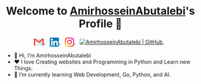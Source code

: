 <p align="center">
  <h1 align="center">Welcome to <a href="https://github.com/AmirhosseinAbutalebi">AmirhosseinAbutalebi</a>'s Profile 👋</h1>
</p>

<p align="center">
  <a href="mailto:abutalebiamir78@gmail.com" >
    <img align="center" alt="AmirhosseinAbutalebi | Gmail" width="26px" src="https://github.com/SatYu26/SatYu26/blob/master/Assets/Gmail.svg" />
  </a> &nbsp;&nbsp;
  
  <a href="https://www.linkedin.com/in/" target="_blank">
    <img align="center" alt="AmirhosseinAbutalebi | Linkedin" width="24px" src="https://github.com/SatYu26/SatYu26/blob/master/Assets/Linkedin.svg" />
  </a> &nbsp;&nbsp;
  
  <a href="https://www.instagram.com/" target="_blank">
    <img align="center" alt="AmirhosseinAbutalebi | Instagram" width="24px" src="https://github.com/SatYu26/SatYu26/blob/master/Assets/Instagram.svg" />
  </a> &nbsp;&nbsp;
  
  <a href="https://github.com/AmirhosseinAbutalebi" target="_blank">
    <img align="center" alt="AmirhosseinAbutalebi | GitHub" width="26px" src="https://upload.wikimedia.org/wikipedia/commons/thumb/a/ae/Github-desktop-logo-symbol.svg/1024px-Github-desktop-logo-symbol.svg.png" />
  </a> &nbsp;&nbsp;
</p> 

<ul>
  <li>👋 Hi, I’m AmirhosseinAbutalebi</li>
  <li>❤️ I love Creating websites and Programming in Python and Learn new Things.</li>
  <li>🌱 I’m currently learning Web Development, Go, Python, and AI.</li>
</ul>



<!--
**AmirhosseinAbutalebi/AmirhosseinAbutalebi** is a ✨ _special_ ✨ repository because its `README.md` (this file) appears on your GitHub profile.

Here are some ideas to get you started:

- 🔭 I’m currently working on ...
- 🌱 I’m currently learning ...
- 👯 I’m looking to collaborate on ...
- 🤔 I’m looking for help with ...
- 💬 Ask me about ...
- 📫 How to reach me: ...
- 😄 Pronouns: ...
- ⚡ Fun fact: ...
-->
